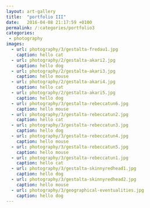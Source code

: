 ```yaml
---
layout: art-gallery
title:  "portfolio III"
date:   2016-04-08 21:17:59 +0100
permalink: /:categories/portfolio3
categories:
 - photography
images:
  - url: photography/3/gestalta-fredau1.jpg
    caption: hello cat
  - url: photography/2/gestalta-akari2.jpg
    caption: hello dog
  - url: photography/2/gestalta-akari3.jpg
    caption: hello mouse
  - url: photography/2/gestalta-akari4.jpg
    caption: hello cat
  - url: photography/2/gestalta-akari5.jpg
    caption: hello dog
  - url: photography/3/gestalta-rebeccatun6.jpg
    caption: hello mouse
  - url: photography/3/gestalta-rebeccatun2.jpg
    caption: hello cat
  - url: photography/3/gestalta-rebeccatun3.jpg
    caption: hello dog
  - url: photography/3/gestalta-rebeccatun4.jpg
    caption: hello mouse
  - url: photography/3/gestalta-rebeccatun5.jpg
    caption: hello mouse
  - url: photography/3/gestalta-rebeccatun1.jpg
    caption: hello cat
  - url: photography/3/gestalta-skinnyredhead1.jpg
    caption: hello dog
  - url: photography/3/gestalta-skinnyredhead2.jpg
    caption: hello mouse
  - url: photography/3/geographical-eventualities.jpg
    caption: hello dog
---
```

